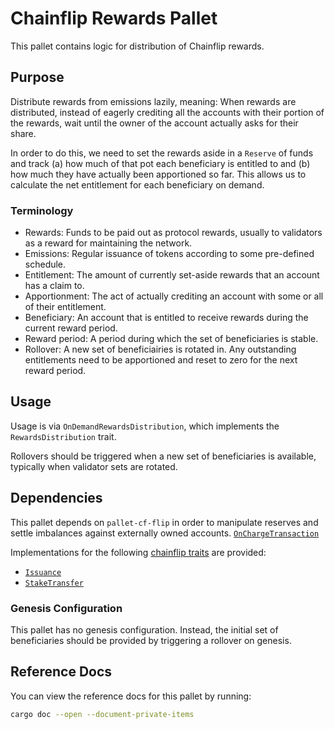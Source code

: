 # Chainflip Rewards Pallet

This pallet contains logic for distribution of Chainflip rewards.

## Purpose

Distribute rewards from emissions lazily, meaning: When rewards are distributed, instead of eagerly crediting all the
accounts with their portion of the rewards, wait until the owner of the account actually asks for their share.

In order to do this, we need to set the rewards aside in a `Reserve` of funds and track (a) how much of that pot each
beneficiary is entitled to and (b) how much they have actually been apportioned so far. This allows us to calculate the
net entitlement for each beneficiary on demand.

### Terminology

- Rewards: Funds to be paid out as protocol rewards, usually to validators as a reward for maintaining the network.
- Emissions: Regular issuance of tokens according to some pre-defined schedule.
- Entitlement: The amount of currently set-aside rewards that an account has a claim to.
- Apportionment: The act of actually crediting an account with some or all of their entitlement.
- Beneficiary: An account that is entitled to receive rewards during the current reward period.
- Reward period: A period during which the set of beneficiaries is stable.
- Rollover: A new set of beneficiairies is rotated in. Any outstanding entitlements need to be apportioned and
  reset to zero for the next reward period.

## Usage

Usage is via `OnDemandRewardsDistribution`, which implements the `RewardsDistribution` trait.

Rollovers should be triggered when a new set of beneficiaries is available, typically when validator sets are rotated.

## Dependencies

This pallet depends on `pallet-cf-flip` in order to manipulate reserves and settle imbalances against externally owned
accounts.
[`OnChargeTransaction`](https://substrate.dev/rustdocs/v3.0.0/pallet_transaction_payment/trait.OnChargeTransaction.html)

Implementations for the following [chainflip traits](../traits) are provided:

- [`Issuance`](../traits)
- [`StakeTransfer`](../traits)

### Genesis Configuration

This pallet has no genesis configuration. Instead, the initial set of beneficiaries should be provided by triggering
a rollover on genesis.

## Reference Docs

You can view the reference docs for this pallet by running:

```sh
cargo doc --open --document-private-items
```
